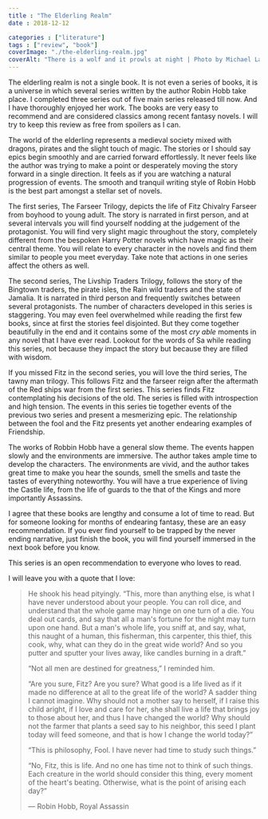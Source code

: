 ```yaml
---
title : "The Elderling Realm"
date : 2018-12-12

categories : ["literature"]
tags : ["review", "book"]
coverImage: "./the-elderling-realm.jpg"
coverAlt: "There is a wolf and it prowls at night | Photo by Michael LaRosa on Unsplash"
---
```


The elderling realm is not a single book. It is not even a series of books, it is a universe in which several series written by the author Robin Hobb take place. I completed three series out of five main series released till now. And I have thoroughly enjoyed her work. The books are very easy to recommend and are considered classics among recent fantasy novels. I will try to keep this review as free from spoilers as I can.

The world of the elderling represents a medieval society mixed with dragons, pirates and the slight touch of magic. The stories or I should say epics begin smoothly and are carried forward effortlessly. It never feels like the author was trying to make a point or desperately moving the story forward in a single direction. It feels as if you are watching a natural progression of events. The smooth and tranquil writing style of Robin Hobb is the best part amongst a stellar set of novels.

The first series, The Farseer Trilogy, depicts the life of Fitz Chivalry Farseer from boyhood to young adult. The story is narrated in first person, and at several intervals you will find yourself nodding at the judgement of the protagonist. You will find very slight magic throughout the story, completely different from the bespoken Harry Potter novels which have magic as their central theme. You will relate to every character in the novels and find them similar to people you meet everyday. Take note that actions in one series affect the others as well.

The second series, The Livship Traders Trilogy, follows the story of the Bingtown traders, the pirate isles, the Rain wild traders and the state of Jamalia. It is narrated in third person and frequently switches between several protagonists. The number of characters developed in this series is staggering. You may even feel overwhelmed while reading the first few books, since at first the stories feel disjointed. But they come together beautifully in the end and it contains some of the most _cry able_ moments in any novel that I have ever read. Lookout for the words of Sa while reading this series, not because they impact the story but because they are filled with wisdom.

If you missed Fitz in the second series, you will love the third series, The tawny man trilogy. This follows Fitz and the farseer reign after the aftermath of the Red ships war from the first series. This series finds Fitz contemplating his decisions of the old. The series is filled with introspection and high tension. The events in this series tie together events of the previous two series and present a mesmerizing epic. The relationship between the fool and the Fitz presents yet another endearing examples of Friendship.

The works of Robbin Hobb have a general slow theme. The events happen slowly and the environments are immersive. The author takes ample time to develop the characters. The environments are vivid, and the author takes great time to make you hear the sounds, smell the smells and taste the tastes of everything noteworthy. You will have a true experience of living the Castle life, from the life of guards to the that of the Kings and more importantly Assassins.

I agree that these books are lengthy and consume a lot of time to read. But for someone looking for months of endearing fantasy, these are an easy recommendation. If you ever find yourself to be trapped by the never ending narrative, just finish the book, you will find yourself immersed in the next book before you know.

This series is an open recommendation to everyone who loves to read.

I will leave you with a quote that I love:

> He shook his head pityingly. “This, more than anything else, is what I have never understood about your people. You can roll dice, and understand that the whole game may hinge on one turn of a die. You deal out cards, and say that all a man's fortune for the night may turn upon one hand. But a man's whole life, you sniff at, and say, what, this naught of a human, this fisherman, this carpenter, this thief, this cook, why, what can they do in the great wide world? And so you putter and sputter your lives away, like candles burning in a draft.”
>
> “Not all men are destined for greatness,” I reminded him.
>
> “Are you sure, Fitz? Are you sure? What good is a life lived as if it made no difference at all to the great life of the world? A sadder thing I cannot imagine. Why should not a mother say to herself, if I raise this child aright, if I love and care for her, she shall live a life that brings joy to those about her, and thus I have changed the world? Why should not the farmer that plants a seed say to his neighbor, this seed I plant today will feed someone, and that is how I change the world today?”
>
> “This is philosophy, Fool. I have never had time to study such things.”
>
> “No, Fitz, this is life. And no one has time not to think of such things. Each creature in the world should consider this thing, every moment of the heart's beating. Otherwise, what is the point of arising each day?”
>
> ― Robin Hobb, Royal Assassin
